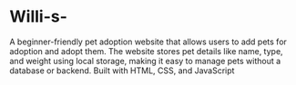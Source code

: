 # Willi-s-
A beginner-friendly pet adoption website that allows users to add pets for adoption and adopt them. The website stores pet details like name, type, and weight using local storage, making it easy to manage pets without a database or backend. Built with HTML, CSS, and JavaScript
